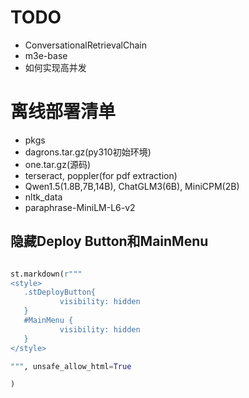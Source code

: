 # TODO

- ConversationalRetrievalChain
- m3e-base
- 如何实现高并发

# 离线部署清单

- pkgs
- dagrons.tar.gz(py310初始环境)
- one.tar.gz(源码)
- terseract, poppler(for pdf extraction)
- Qwen1.5(1.8B,7B,14B), ChatGLM3(6B), MiniCPM(2B)
- nltk\_data
- paraphrase-MiniLM-L6-v2


## 隐藏Deploy Button和MainMenu

```python

st.markdown(r"""
<style>
   .stDeployButton{
           visibility: hidden
   }
   #MainMenu {
           visibility: hidden
   }
</style>

""", unsafe_allow_html=True

)
```
